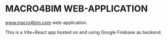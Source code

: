 # MACRO4BIM WEB-APPLICATION

www.macro4bim.com web-application.

This is a Vite+React app hosted on and using Google Firebase as backend.
